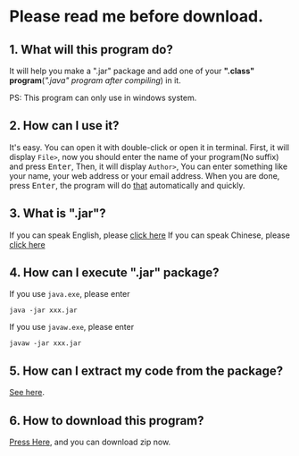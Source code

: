 # Please read me before download.
## 1. What will this program do?

It will help you make a ".jar" package and add one of your **".class" program**(*".java" program after compiling*) in it.

PS: This program can only use in windows system.

## 2. How can I use it?

It's easy. You can open it with double-click or open it in terminal.
First, it will display `File>`, now you should enter the name of your program(No suffix) and press <kbd>Enter</kbd>, Then, it will display `Author>`, You can enter something like your name, your web address or your email address. When you are done, press <kbd>Enter</kbd>, the program will do [that](#1.-What-will-this-program-do?) automatically and quickly.

## 3. What is ".jar"?

If you can speak English, please [click here](https://en.wikipedia.org/wiki/JAR_(file_format))  
If you can speak Chinese, please [click here](https://baike.baidu.com/item/JAR/919533?fr=aladdin)

## 4. How can I execute ".jar" package?

If you use `java.exe`, please enter
```
java -jar xxx.jar
```
If you use `javaw.exe`, please enter
```
javaw -jar xxx.jar
```  

## 5. How can I extract my code from the package?

[See here](https://github.com/sjc0910/Create-Jar-Package/wiki/FAQ-Page).

## 6. How to download this program?

[Press Here](https://github.com/sjc0910/Create-Jar-Package/archive/master.zip), and you can download zip now.
